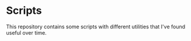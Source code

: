 # Scripts

This repository contains some scripts with different utilities that I've found useful over time.




